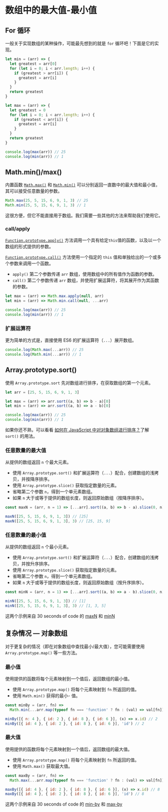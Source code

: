 # 数组中的最大值-最小值

## For 循环

一般关于实现数组的某种操作，可能最先想到的就是 `for` 循环吧！下面是它的实现。

```js
let min = (arr) => {
  let greatest = arr[0]
  for (let i = 0; i < arr.length; i++) {
    if (greatest > arr[i]) {
      greatest = arr[i]
    }
  }
  return greatest
}

let max = (arr) => {
  let greatest = 0
  for (let i = 0; i < arr.length; i++) {
    if (greatest < arr[i]) {
      greatest = arr[i]
    }
  }
  return greatest
}

console.log(max(arr)) // 25
console.log(min(arr)) // 1
```

## Math.min()/max()

内置函数 [`Math.max()`](https://developer.mozilla.org/zh-CN/docs/Web/JavaScript/Reference/Global_Objects/Math/max) 和 [`Math.min()`](https://developer.mozilla.org/zh-CN/docs/Web/JavaScript/Reference/Global_Objects/Math/min) 可以分别返回一直数中的最大值和最小值，其可以接受任意数量的参数。

```js
Math.max(25, 5, 15, 6, 9, 1, 3) // 25
Math.min(25, 5, 15, 6, 9, 1, 3) // 1
```

这很方便，但它不能直接用于数组。我们需要一些其他的方法来帮助我们使用它。

### call/apply

[`Function.prototype.apply()`](https://developer.mozilla.org/zh-CN/docs/Web/JavaScript/Reference/Global_Objects/Function/apply) 方法调用一个具有给定`this`值的函数，以及以一个数组的形式提供的参数。

[`Function.prototype.call()`](https://developer.mozilla.org/zh-CN/docs/Web/JavaScript/Reference/Global_Objects/Function/call) 方法使用一个指定的 `this` 值和单独给出的一个或多个参数来调用一个函数。

- `apply()` 第二个参数传递 `arr` 数组，使用数组中的所有值作为函数的参数。
- `call()` 第二个参数传递 `arr` 数组，并使用扩展运算符，将其展开作为其函数的参数。

```js
let max = (arr) => Math.max.apply(null, arr)
let min = (arr) => Math.min.call(null, ...arr)

console.log(max(arr)) // 25
console.log(min(arr)) // 1
```

### 扩展运算符

更为简单的方式是，直接使用 ES6 的扩展运算符（`...`）展开数组。

```js
console.log(Math.max(...arr)) // 25
console.log(Math.min(...arr)) // 1
```

## Array.prototype.sort()

使用 `Array.prototype.sort` 先对数组进行排序，在获取数组的第一个元素。

```js
let arr = [25, 5, 15, 6, 9, 1, 3]

let max = (arr) => arr.sort((a, b) => b - a)[0]
let min = (arr) => arr.sort((a, b) => a - b)[0]

console.log(max(arr)) // 25
console.log(min(arr)) // 1
```

如果你还不熟，可以看看 [如何在 JavaScript 中对对象数组进行排序？](https://github.com/lio-zero/blog/blob/master/JavaScript/%E5%A6%82%E4%BD%95%E5%9C%A8%20JavaScript%20%E4%B8%AD%E5%AF%B9%E5%AF%B9%E8%B1%A1%E6%95%B0%E7%BB%84%E8%BF%9B%E8%A1%8C%E6%8E%92%E5%BA%8F%EF%BC%9F.md)了解 `sort()` 的用法。

### 任意数量的最大值

从提供的数组返回 `n` 个最大元素。

- 使用 `Array.prototype.sort()` 和扩展运算符（`...`）配合，创建数组的浅拷贝，并按降序排序。
- 使用 `Array.prototype.slice()` 获取指定数量的元素。
- 省略第二个参数 `n`，得到一个单元素数组。
- 如果 `n` 大于或等于提供的数组长度，则返回原始数组（按降序排序）。

```js
const maxN = (arr, n = 1) => [...arr].sort((a, b) => b - a).slice(0, n)

maxN([25, 5, 15, 6, 9, 1, 3]) // [25]
maxN([25, 5, 15, 6, 9, 1, 3], 3) // [25, 15, 9]
```

### 任意数量的最小值

从提供的数组返回 `n` 个最小元素。

- 使用 `Array.prototype.sort()` 和扩展运算符（`...`）配合，创建数组的浅拷贝，并按升序排序。
- 使用 `Array.prototype.slice()` 获取指定数量的元素。
- 省略第二个参数 `n`，得到一个单元素数组。
- 如果 `n` 大于或等于提供的数组长度，则返回原始数组（按升序排序）。

```js
const minN = (arr, n = 1) => [...arr].sort((a, b) => a - b).slice(0, n)

minN([25, 5, 15, 6, 9, 1, 3]) // [1]
minN([25, 5, 15, 6, 9, 1, 3], 3) // [1, 3, 5]
```

这两个示例来自 30 seconds of code 的 [maxN](https://www.30secondsofcode.org/js/s/max-n) 和 [minN](https://www.30secondsofcode.org/js/s/min-n)

## 复杂情况 — 对象数组

对于更复杂的情况（即在对象数组中查找最小/最大值），您可能需要使用 `Array.prototype.map()` 等一些方法。

### 最小值

使用提供的函数将每个元素映射到一个值后，返回数组的最小值。

- 使用 `Array.prototype.map()` 将每个元素映射到 `fn` 所返回的值。
- 使用 `Math.min()` 获得的最小- 值。

```js
const minBy = (arr, fn) =>
  Math.min(...arr.map(typeof fn === 'function' ? fn : (val) => val[fn]))

minBy([{ n: 4 }, { id: 2 }, { id: 8 }, { id: 6 }], (x) => x.id) // 2
minBy([{ id: 4 }, { id: 2 }, { id: 8 }, { id: 6 }], 'id') // 2
```

### 最大值

使用提供的函数将每个元素映射到一个值后，返回数组的最大值。

- 使用 `Array.prototype.map()` 将每个元素映射到 `fn` 所返回的值。
- 使用 `Math.max()` 获取最大值。

```js
const maxBy = (arr, fn) =>
  Math.max(...arr.map(typeof fn === 'function' ? fn : (val) => val[fn]))

maxBy([{ id: 4 }, { id: 2 }, { id: 8 }, { id: 6 }], (x) => x.id) // 8
maxBy([{ id: 4 }, { id: 2 }, { id: 8 }, { id: 6 }], 'id') // 8
```

这两个示例来自 30 seconds of code 的 [min-by](https://www.30secondsofcode.org/js/s/min-by) 和 [max-by](https://www.30secondsofcode.org/js/s/max-by)
